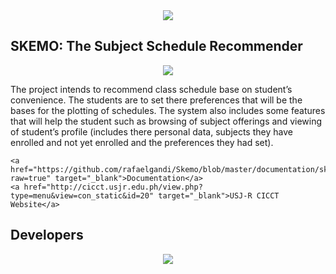 <div align="center">
	<img src="https://raw.github.com/rafaelgandi/Skemo/master/misc/skemo_web_interface.png">
</div>

<h2>SKEMO: The Subject Schedule Recommender</h2>
<p align="center">
	<img src="https://raw.github.com/rafaelgandi/Skemo/master/Skemo_logo.png">
</p>
<p>  
	The project intends to recommend class schedule base on student’s convenience.
	The  students  are  to  set  there  preferences  that  will  be  the  bases  for  the  plotting  of
	schedules.  The system  also includes  some  features  that will help the  student  such  as
	browsing of subject offerings  and viewing of student’s  profile (includes  there personal
	data,  subjects  they  have  enrolled  and  not  yet  enrolled  and  the  preferences  they  had
	set).
	
	<a href="https://github.com/rafaelgandi/Skemo/blob/master/documentation/skemo_documentation.pdf?raw=true" target="_blank">Documentation</a>
	<a href="http://cicct.usjr.edu.ph/view.php?type=menu&view=con_static&id=20" target="_blank">USJ-R CICCT Website</a>
</p>

<h2>Developers</h2>
<div align="center">
	<img src="https://raw.github.com/rafaelgandi/Skemo/master/misc/skemo_devs.png">
</div>
